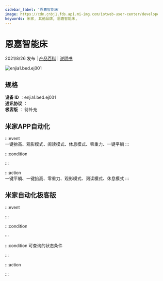 ```yaml
---
sidebar_label: '恩嘉智能床'
image: https://cdn.cnbj1.fds.api.mi-img.com/iotweb-user-center/developer_16790676208961ym5b9bs.png?GalaxyAccessKeyId=AKVGLQWBOVIRQ3XLEW&Expires=9223372036854775807&Signature=uWhse8PbxIyibiwFlp41jk969/o=
keywords: 米家, 其他品牌, 恩嘉智能床, 
---
```

# 恩嘉智能床

2021/8/26 发布 | [产品百科](https://home.mi.com/webapp/content/baike/product/index.html?model=enjia1.bed.ej001/) | [说明书](https://home.mi.com/views/introduction.html?model=enjia1.bed.ej001&region=cn)

![enjia1.bed.ej001](https://cdn.cnbj1.fds.api.mi-img.com/iotweb-user-center/developer_16790676208961ym5b9bs.png?GalaxyAccessKeyId=AKVGLQWBOVIRQ3XLEW&Expires=9223372036854775807&Signature=uWhse8PbxIyibiwFlp41jk969/o=)

## 规格  
> 
**设备 ID** ：enjia1.bed.ej001  
**通讯协议** ：  
**极客版**  ： 待补充 


## 米家APP自动化  

:::event  
一键抬高、观影模式、阅读模式、休息模式、零重力、一键平躺
:::

:::condition  

:::

:::action   
一键平躺、一键抬高、零重力、观影模式、阅读模式、休息模式
:::

## 米家自动化极客版  

:::event  

:::

:::condition  

:::

:::condition 可查询的状态条件  

:::

:::action  

:::

        
